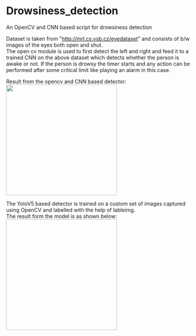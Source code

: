# Drowsiness_detection
An OpenCV and CNN based script for drowsiness detection

Dataset is taken from "http://mrl.cs.vsb.cz/eyedataset" and consists of b/w images of the eyes both open and shut.  
The open cv module is used to first detect the left and right and feed it to a trained CNN on the above dataset which detects whether the person is awake or not. If the person is drowsy the timer starts and any action can be performed after some critical limit like playing an alarm in this case.  

Result from the opencv and CNN based detector:  
<img src="https://github.com/mayanksinghkgp/Drowsiness_detection/blob/main/drowsiness.gif" width="300" height="300" />

The YoloV5 based detector is trained on a custom set of images captured using OpenCV and labelled with the help of lableimg.  
The result form the model is as shown below:  
<img scr="https://github.com/mayanksinghkgp/Drowsiness_detection/blob/main/yolov5_drowsy.JPG" width="300" height="300" />

